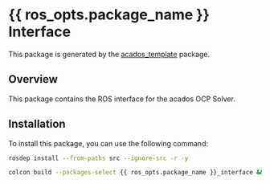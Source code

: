 # {{ ros_opts.package_name }} Interface

This package is generated by the [acados_template](https://github.com/acados/acados) package. 

## Overview
This package contains the ROS interface for the acados OCP Solver.


## Installation
To install this package, you can use the following command:
```bash
rosdep install --from-paths src --ignore-src -r -y
```

```bash
colcon build --packages-select {{ ros_opts.package_name }}_interface && source install/setup.bash
```